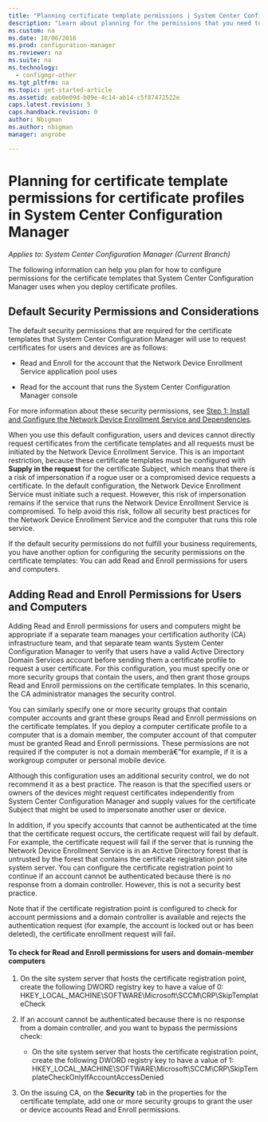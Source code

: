 ```yaml
---
title: "Planning certificate template permissions | System Center Configuration Manager"
description: "Learn about planning for the permissions that you need to configure the certificate templates that System Center Configuration Manager uses."
ms.custom: na
ms.date: 10/06/2016
ms.prod: configuration-manager
ms.reviewer: na
ms.suite: na
ms.technology:
  - configmgr-other
ms.tgt_pltfrm: na
ms.topic: get-started-article
ms.assetid: eab0e09d-b09e-4c14-ab14-c5f87472522e
caps.latest.revision: 5
caps.handback.revision: 0
author: Nbigmanms.author: nbigmanmanager: angrobe

---
```

# Planning for certificate template permissions for certificate profiles in System Center Configuration Manager*Applies to: System Center Configuration Manager (Current Branch)*

The following information can help you plan for how to configure permissions for the certificate templates that System Center Configuration Manager uses when you deploy certificate profiles.  

## Default Security Permissions and Considerations  
 The default security permissions that are required for the certificate templates that System Center Configuration Manager will use to request certificates for users and devices are as follows:  

-   Read and Enroll for the account that the Network Device Enrollment Service application pool uses  

-   Read for the account that runs the System Center Configuration Manager console  

 For more information about these security permissions, see [Step 1: Install and Configure the Network Device Enrollment Service and Dependencies](../deploy-use/certificate-infrastructure.md#BKMK_Step1).  

 When you use this default configuration, users and devices cannot directly request certificates from the certificate templates and all requests must be initiated by the Network Device Enrollment Service. This is an important restriction, because these certificate templates must be configured with **Supply in the request** for the certificate Subject, which means that there is a risk of impersonation if a rogue user or a compromised device requests a certificate. In the default configuration, the Network Device Enrollment Service must initiate such a request. However, this risk of impersonation remains if the service that runs the Network Device Enrollment Service is compromised. To help avoid this risk, follow all security best practices for the Network Device Enrollment Service and the computer that runs this role service.  

 If the default security permissions do not fulfill your business requirements, you have another option for configuring the security permissions on the certificate templates: You can add Read and Enroll permissions for users and computers.  

## Adding Read and Enroll Permissions for Users and Computers  
 Adding Read and Enroll permissions for users and computers might be appropriate if a separate team manages your certification authority (CA) infrastructure team, and that separate team wants System Center Configuration Manager to verify that users have a valid Active Directory Domain Services account before sending them a certificate profile to request a user certificate. For this configuration, you must specify one or more security groups that contain the users, and then grant those groups Read and Enroll permissions on the certificate templates. In this scenario, the CA administrator manages the security control.  

 You can similarly specify one or more security groups that contain computer accounts and grant these groups Read and Enroll permissions on the certificate templates. If you deploy a computer certificate profile to a computer that is a domain member, the computer account of that computer must be granted Read and Enroll permissions. These permissions are not required if the computer is not a domain memberâ€”for example, if it is a workgroup computer or personal mobile device.  

 Although this configuration uses an additional security control, we do not recommend it as a best practice. The reason is that the specified users or owners of the devices might request certificates independently from System Center Configuration Manager and supply values for the certificate Subject that might be used to impersonate another user or device.  

 In addition, if you specify accounts that cannot be authenticated at the time that the certificate request occurs, the certificate request will fail by default. For example, the certificate request will fail if the server that is running the Network Device Enrollment Service is in an Active Directory forest that is untrusted by the forest that contains the certificate registration point site system server. You can configure the certificate registration point to continue if an account cannot be authenticated because there is no response from a domain controller. However, this is not a security best practice.  

 Note that if the certificate registration point is configured to check for account permissions and a domain controller is available and rejects the authentication request (for example, the account is locked out or has been deleted), the certificate enrollment request will fail.  

#### To check for Read and Enroll permissions for users and domain-member computers  

1.  On the site system server that hosts the certificate registration point, create the following DWORD registry key to have a value of 0: HKEY_LOCAL_MACHINE\SOFTWARE\Microsoft\SCCM\CRP\SkipTemplateCheck  

2.  If an account cannot be authenticated because there is no response from a domain controller, and you want to bypass the permissions check:  

    -   On the site system server that hosts the certificate registration point, create the following DWORD registry key to have a value of 1: HKEY_LOCAL_MACHINE\SOFTWARE\Microsoft\SCCM\CRP\SkipTemplateCheckOnlyIfAccountAccessDenied  

3.  On the issuing CA, on the **Security** tab in the properties for the certificate template, add one or more security groups to grant the user or device accounts Read and Enroll permissions.  
